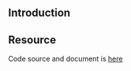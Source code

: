 ## Introduction

## Resource

Code source and document is [here](https://github.com/kcl-lang/artifacthub/tree/main/validate-probes)
